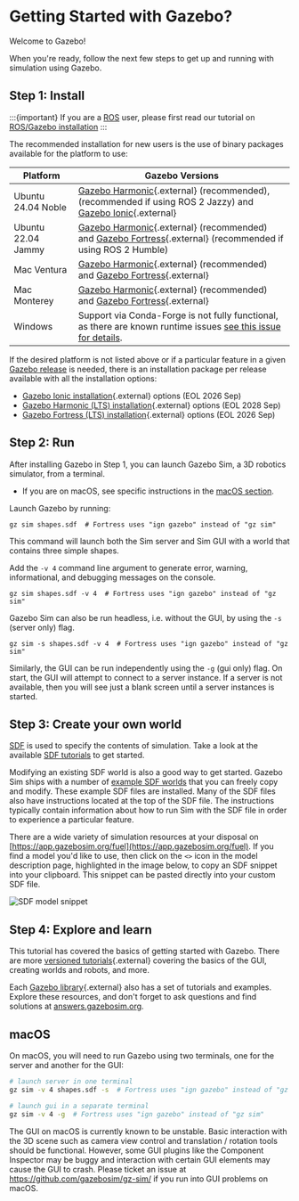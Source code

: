 # Getting Started with Gazebo?

Welcome to Gazebo!

When you're ready, follow the next few steps to get up and running with
simulation using Gazebo.

## Step 1: Install

:::{important}
If you are a [ROS](https://ros.org) user, please first read our tutorial on [ROS/Gazebo installation](ros_installation)
:::

The recommended installation for new users is the use of binary
packages available for the platform to use:

|Platform|Gazebo Versions|
|---|---|
| Ubuntu 24.04 Noble | [Gazebo Harmonic](/docs/harmonic/install_ubuntu){.external} (recommended), (recommended if using ROS 2 Jazzy) and [Gazebo Ionic](/docs/ionic/install_ubuntu){.external}
| Ubuntu 22.04 Jammy | [Gazebo Harmonic](/docs/harmonic/install_ubuntu){.external} (recommended) and [Gazebo Fortress](/docs/fortress/install_ubuntu){.external} (recommended if using ROS 2 Humble)
| Mac Ventura | [Gazebo Harmonic](/docs/harmonic/install_osx){.external} (recommended) and [Gazebo Fortress](/docs/fortress/install_osx){.external}
| Mac Monterey | [Gazebo Harmonic](/docs/harmonic/install_osx){.external} (recommended) and [Gazebo Fortress](/docs/fortress/install_osx){.external}
| Windows | Support via Conda-Forge is not fully functional, as there are known runtime issues [see this issue for details](https://github.com/gazebosim/gz-sim/issues/168).

If the desired platform is not listed above or if a particular feature in a
given [Gazebo release](releases) is needed,
there is an installation package per release available with all the
installation options:

* [Gazebo Ionic installation](/docs/ionic/install){.external} options (EOL 2026 Sep)
* [Gazebo Harmonic (LTS) installation](/docs/harmonic/install){.external} options (EOL 2028 Sep)
* [Gazebo Fortress (LTS) installation](/docs/fortress/install){.external} options (EOL 2026 Sep)

## Step 2: Run

After installing Gazebo in Step 1, you can launch Gazebo Sim, a 3D robotics
simulator, from a terminal.

* If you are on macOS, see specific instructions in the [macOS section](#macos).

Launch Gazebo by running:

```
gz sim shapes.sdf  # Fortress uses "ign gazebo" instead of "gz sim"
```

This command will launch both the Sim server and Sim GUI with a world
that contains three simple shapes.

Add the `-v 4` command line argument to generate error, warning,
informational, and debugging messages on the console.

```
gz sim shapes.sdf -v 4  # Fortress uses "ign gazebo" instead of "gz sim"
```

Gazebo Sim can also be run headless, i.e. without the GUI, by using the `-s` (server only) flag.

```
gz sim -s shapes.sdf -v 4  # Fortress uses "ign gazebo" instead of "gz sim"
```

Similarly, the GUI can be run independently using the `-g` (gui only) flag.
On start, the GUI will attempt to connect to a server instance.
If a server is not available, then you will see just a blank screen until
a server instances is started.

## Step 3: Create your own world

[SDF](http://sdformat.org/) is used to specify the contents of simulation.
Take a look at the available [SDF tutorials](http://sdformat.org/tutorials)
to get started.

Modifying an existing SDF world is also a good way to get started. Gazebo
Sim ships with a number of [example SDF
worlds](https://github.com/gazebosim/gz-sim/blob/main/examples/worlds)
that you can freely copy and modify. These example SDF files are
installed. Many of the SDF files also have instructions located at the
top of the SDF file. The instructions typically contain information about how to
run Sim with the SDF file in order to experience a particular feature.

There are a wide variety of simulation resources at your disposal on
[https://app.gazebosim.org/fuel](https://app.gazebosim.org/fuel).
If you find a model you'd like to use, then click on the `<>` icon in the
model description page, highlighted in the image below, to copy an SDF
snippet into your clipboard. This snippet can be pasted directly into your
custom SDF file.

![SDF model snippet](images/model_snippet.png)


## Step 4: Explore and learn

This tutorial has covered the basics of getting started with Gazebo.
There are more [versioned tutorials](/docs/citadel/tutorials){.external}
covering the basics of the GUI, creating worlds and robots, and more.

Each [Gazebo library](/libs){.external} also has a set of tutorials and
examples. Explore these resources, and don't forget to ask questions and
find solutions at [answers.gazebosim.org](http://answers.gazebosim.org).

## macOS

On macOS, you will need to run Gazebo using two terminals, one for the server
and another for the GUI:

```sh
# launch server in one terminal
gz sim -v 4 shapes.sdf -s  # Fortress uses "ign gazebo" instead of "gz sim"
```

```sh
# launch gui in a separate terminal
gz sim -v 4 -g  # Fortress uses "ign gazebo" instead of "gz sim"
```

The GUI on macOS is currently known to be unstable. Basic interaction with
the 3D scene such as camera view control and translation / rotation tools
should be functional. However, some GUI plugins like the Component Inspector
may be buggy and interaction with certain GUI elements may cause the GUI
to crash. Please ticket an issue at https://github.com/gazebosim/gz-sim/
if you run into GUI problems on macOS.
